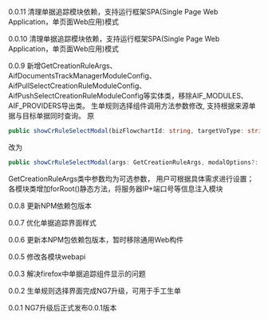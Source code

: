 0.0.11 清理单据追踪模块依赖，支持运行框架SPA(Single Page Web Application，单页面Web应用)模式

0.0.10 清理单据追踪模块依赖，支持运行框架SPA(Single Page Web Application，单页面Web应用)模式

0.0.9 新增GetCreationRuleArgs、AifDocumentsTrackManagerModuleConfig、AifPullSelectCreationRuleModuleConfig、AifPushSelectCreationRuleModuleConfig等实体类，移除AIF_MODULES、AIF_PROVIDERS导出类。
生单规则选择组件调用方法参数修改, 支持根据来源单据与目标单据同时查询。
原
```TypeScript
public showCrRuleSelectModal(bizFlowchartId: string, targetVoType: string, userData?: any, modalOptions?: ModalOptions): Observable<AifCreationRuleEntity> 
``` 
改为 

```TypeScript
public showCrRuleSelectModal(args: GetCreationRuleArgs, modalOptions?: ModalOptions): Observable<AifCreationRuleEntity> 
```

GetCreationRuleArgs类中参数均为可选参数， 用户可根据具体需求进行设置；
各模块类增加forRoot()静态方法，将服务器IP+端口号等信息注入模块

0.0.8 更新NPM依赖包版本

0.0.7 优化单据追踪界面样式

0.0.6 更新本NPM包依赖包版本，暂时移除通用Web构件

0.0.5 修改各模块webapi

0.0.3 解决firefox中单据追踪组件显示的问题

0.0.2 生单规则选择界面完成NG7升级，可用于手工生单

0.0.1 NG7升级后正式发布0.0.1版本